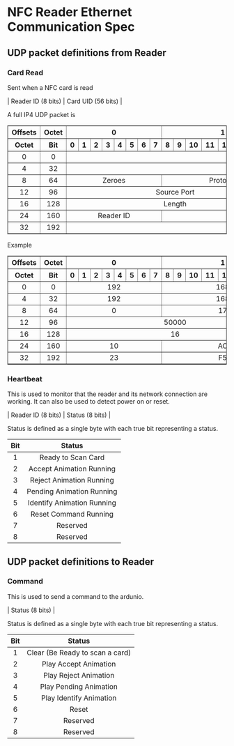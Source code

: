 # NFC Reader Ethernet Communication Spec
## UDP packet definitions from Reader
### Card Read
Sent when a NFC card is read

| Reader ID (8 bits) | Card UID (56 bits) |

A full IP4 UDP packet is
<table border="1"><thead>
<tr><th>Offsets</th><th>Octet</th><th colspan="8">0</th><th colspan="8">1</th><th colspan="8">2</th><th colspan="8">3</th></tr>
<tr><th>Octet</th><th>Bit</th><th>0</th><th>1</th><th>2</th><th>3</th><th>4</th><th>5</th><th>6</th><th>7</th><th>8</th><th>9</th><th>10</th><th>11</th><th>12</th><th>13</th><th>14</th><th>15</th><th>16</th><th>17</th><th>18</th><th>19</th><th>20</th><th>21</th><th>22</th><th>23</th><th>24</th><th>25</th><th>26</th><th>27</th><th>28</th><th>29</th><th>30</th><th>31</th></tr>
</thead><tbody align="center">
<tr><td>0</td><td>0</td><td colspan="32">Source IPv4 Address</td></tr>
<tr><td>4</td><td>32</td><td colspan="32">Destination IPv4 Address</td></tr>
<tr><td>8</td><td>64</td><td colspan="8">Zeroes</td><td colspan="8">Protocol</td><td colspan="16">UDP Length</td></tr>
<tr><td>12</td><td>96</td><td colspan="16">Source Port</td><td colspan="16">Destination Port</td></tr>
<tr><td>16</td><td>128</td><td colspan="16">Length</td><td colspan="16">Checksum</td></tr>
<tr><td>24</td><td>160</td><td colspan="8">Reader ID</td><td colspan="24">Card UID</td></tr>
<tr><td>32</td><td>192</td><td colspan="32">Card UID</td></tr>
</tbody></table>

Example
<table border="1"><thead>
<tr><th>Offsets</th><th>Octet</th><th colspan="8">0</th><th colspan="8">1</th><th colspan="8">2</th><th colspan="8">3</th></tr>
<tr><th>Octet</th><th>Bit</th><th>0</th><th>1</th><th>2</th><th>3</th><th>4</th><th>5</th><th>6</th><th>7</th><th>8</th><th>9</th><th>10</th><th>11</th><th>12</th><th>13</th><th>14</th><th>15</th><th>16</th><th>17</th><th>18</th><th>19</th><th>20</th><th>21</th><th>22</th><th>23</th><th>24</th><th>25</th><th>26</th><th>27</th><th>28</th><th>29</th><th>30</th><th>31</th></tr>
</thead><tbody align="center">
<tr><td>0</td><td>0</td><td colspan="8">192</td><td colspan="8">168</td><td colspan="8">255</td><td colspan="8">110</td></tr>
<tr><td>4</td><td>32</td><td colspan="8">192</td><td colspan="8">168</td><td colspan="8">255</td><td colspan="8">50</td></tr>
<tr><td>8</td><td>64</td><td colspan="8">0</td><td colspan="8">17</td><td colspan="16">48</td></tr>
<tr><td>12</td><td>96</td><td colspan="16">50000</td><td colspan="16">3000</td></tr>
<tr><td>16</td><td>128</td><td colspan="16">16</td><td colspan="16">0</td></tr>
<tr><td>24</td><td>160</td><td colspan="8">10</td><td colspan="8">AC</td><td colspan="8">6A</td><td colspan="8">CE</td></tr>
<tr><td>32</td><td>192</td><td colspan="8">23</td><td colspan="8">F5</td><td colspan="8">34</td><td colspan="8">AD</td></tr>
</tbody></table>

### Heartbeat
This is used to monitor that the reader and its network connection are working. It can also be used to detect power on or reset.

| Reader ID (8 bits) | Status (8 bits) |

Status is defined as a single byte with each true bit representing a status.

| Bit | Status |
|:-----:|:--------:|
|1|Ready to Scan Card|
|2|Accept Animation Running|
|3|Reject Animation Running|
|4|Pending Animation Running|
|5|Identify Animation Running|
|6|Reset Command Running|
|7|Reserved|
|8|Reserved|

## UDP packet definitions to Reader
### Command
This is used to send a command to the ardunio.

| Status (8 bits) |

Status is defined as a single byte with each true bit representing a status.

| Bit | Status |
|:-----:|:--------:|
|1|Clear (Be Ready to scan a card)|
|2|Play Accept Animation|
|3|Play Reject Animation|
|4|Play Pending Animation|
|5|Play Identify Animation|
|6|Reset|
|7|Reserved|
|8|Reserved|
